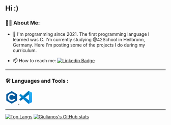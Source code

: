 Hi :)
---

### :man_technologist: About Me:
- :seedling: I'm programming since 2021. The first programming language I learned was C. I'm currently studying @42School in Heilbronn, Germany. Here I'm posting some of the projects I do during my curriculum.
<!-- - [![42 Profile Card](https://1337-readme-xi.vercel.app/api/profile?cursus=42&dark=true&email=hide&leet_logo=hide&login=gjupy)](https://github.com/mohouyizme/1337-readme) -->

- 📫 How to reach me: [![Linkedin Badge](https://img.shields.io/badge/-Giuliano-blue?style=flat&logo=Linkedin&logoColor=white)](https://www.linkedin.com/in/giuliano-jupy-4311347a/)
---

### :hammer_and_wrench: Languages and Tools :
<div>
  <a href="https://en.wikipedia.org/wiki/C_(programming_language)">
    <img src="https://github.com/devicons/devicon/blob/master/icons/c/c-plain.svg" width="40" height="40"/&nbsp>
  </a>
  <a href="https://code.visualstudio.com/">
    <img src="https://github.com/devicons/devicon/blob/master/icons/vscode/vscode-original.svg" width="40" height="40"/&nbsp>
  </a>
</div>

---

[![Top Langs](https://github-readme-stats-git-masterrstaa-rickstaa.vercel.app/api/top-langs/?username=gjupy&theme=dark&count_private=true&layout=compact)](https://github.com/anuraghazra/github-readme-stats)
[![Giulianos's GitHub stats](https://github-readme-stats.vercel.app/api?username=gjupy&hide=stars&theme=panda&show_icons=true)](https://github.com/anuraghazra/github-readme-stats)
<br>
